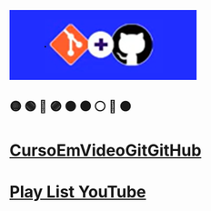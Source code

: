 ![imagem](Git%20&%20GitHub.png)
## 🟡 🟢 🔵 🟣 🟤 ⚫ ⚪ 🔴 🟠
# [CursoEmVideoGitGitHub](https://humbertoeliasoares01.github.io/CursoEmVideoGitGitHub/)
# [Play List YouTube](https://www.youtube.com/playlist?list=PLHz_AreHm4dm7ZULPAmadvNhH6vk9oNZA)
